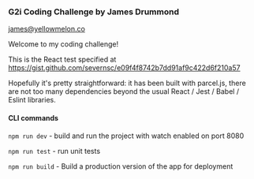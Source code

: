 ### G2i Coding Challenge by James Drummond

james@yellowmelon.co

Welcome to my coding challenge!

This is the React test specified at https://gist.github.com/severnsc/e09f4f8742b7dd91af9c422d6f210a57

Hopefully it's pretty straightforward: it has been built with parcel.js, 
there are not too many dependencies beyond the usual React / Jest / Babel / Eslint libraries.

#### CLI commands

`npm run dev` - build and run the project with watch enabled on port 8080

`npm run test` - run unit tests

`npm run build` - Build a production version of the app for deployment

